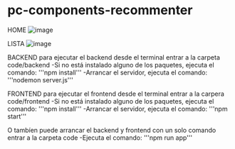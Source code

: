 ﻿# pc-components-recommenter
 
HOME
![image](https://user-images.githubusercontent.com/93156255/217848408-15279423-09d9-4653-8d9c-b23ec2a9571c.png)

LISTA
![image](https://user-images.githubusercontent.com/93156255/217848574-3a071339-9f4a-4552-8b8f-17e92d8ae713.png)


BACKEND
  para ejecutar el backend desde el terminal
    entrar a la carpeta code/backend
    -Si no está instalado alguno de los paquetes, ejecuta el comando: '''npm install'''
    -Arrancar el servidor, ejecuta el comando: '''nodemon server.js'''

FRONTEND
  para ejecutar el frontend desde el terminal
    entrar a la carpera code/frontend
    -Si no está instalado alguno de los paquetes, ejecuta el comando: '''npm install'''
    -Arrancar el servidor, ejecuta el comando: '''npm start'''
 
 O tambíen puede arrancar el backend y frontend con un solo comando
  entrar a la carpeta code
  -Ejecuta el comando: '''npm run app'''

